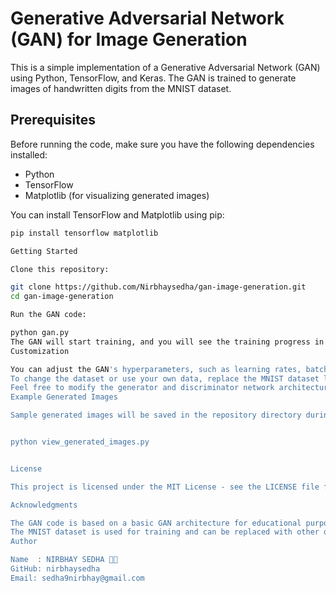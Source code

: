 # Generative Adversarial Network (GAN) for Image Generation

This is a simple implementation of a Generative Adversarial Network (GAN) using Python, TensorFlow, and Keras. The GAN is trained to generate images of handwritten digits from the MNIST dataset.

## Prerequisites

Before running the code, make sure you have the following dependencies installed:

- Python
- TensorFlow
- Matplotlib (for visualizing generated images)

You can install TensorFlow and Matplotlib using pip:

```bash
pip install tensorflow matplotlib

Getting Started

Clone this repository:

git clone https://github.com/Nirbhaysedha/gan-image-generation.git
cd gan-image-generation

Run the GAN code:

python gan.py
The GAN will start training, and you will see the training progress in the console. Generated images will be saved in the repository directory at specified intervals (e.g., every 10 epochs).
Customization

You can adjust the GAN's hyperparameters, such as learning rates, batch size, and the number of training epochs, by modifying the gan.py script.
To change the dataset or use your own data, replace the MNIST dataset loading code with your dataset loading code.
Feel free to modify the generator and discriminator network architectures in the gan.py script to fit your specific use case.
Example Generated Images

Sample generated images will be saved in the repository directory during training. You can visualize them using the provided Python script or any image viewer.


python view_generated_images.py


License

This project is licensed under the MIT License - see the LICENSE file for details.

Acknowledgments

The GAN code is based on a basic GAN architecture for educational purposes.
The MNIST dataset is used for training and can be replaced with other datasets.
Author

Name  : NIRBHAY SEDHA 🤖🚀
GitHub: nirbhaysedha
Email: sedha9nirbhay@gmail.com